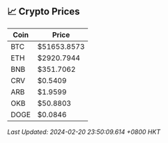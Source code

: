 ## 📈 Crypto Prices

| Coin | Price |
| ---- | ----- |
| BTC | $51653.8573 |
| ETH | $2920.7944 |
| BNB | $351.7062 |
| CRV | $0.5409 |
| ARB | $1.9599 |
| OKB | $50.8803 |
| DOGE | $0.0846 |

_Last Updated: 2024-02-20 23:50:09.614 +0800 HKT_